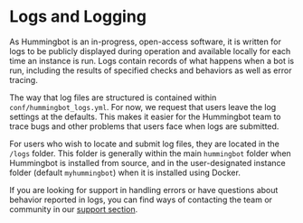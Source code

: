 # Logs and Logging

As Hummingbot is an in-progress, open-access software, it is written for logs to be publicly displayed during operation and available locally for each time an instance is run. Logs contain records of what happens when a bot is run, including the results of specified checks and behaviors as well as error tracing.

The way that log files are structured is contained within `conf/hummingbot_logs.yml`. For now, we request that users leave the log settings at the defaults. This makes it easier for the Hummingbot team to trace bugs and other problems that users face when logs are submitted.

For users who wish to locate and submit log files, they are located in the `/logs` folder. This folder is generally within the main `hummingbot` folder when Hummingbot is installed from source, and in the user-designated instance folder (default `myhummingbot`) when it is installed using Docker.

If you are looking for support in handling errors or have questions about behavior reported in logs, you can find ways of contacting the team or community in our [support section](/support.md).
